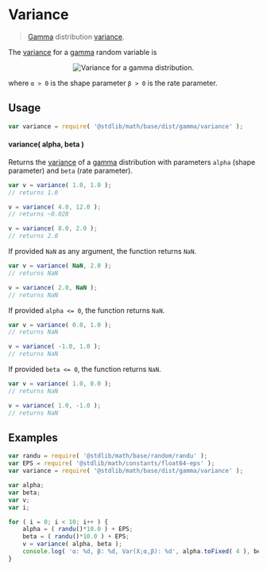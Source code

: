 # Variance

> [Gamma][gamma-distribution] distribution [variance][variance].

<!-- Section to include introductory text. Make sure to keep an empty line after the intro `section` element and another before the `/section` close. -->

<section class="intro">

The [variance][variance] for a [gamma][gamma-distribution] random variable is

<!-- <equation class="equation" label="eq:gamma_variance" align="center" raw="\operatorname{Var}\left( X \right) = \frac{\alpha}{\beta^2}" alt="Variance for a gamma distribution."> -->

<div class="equation" align="center" data-raw-text="\operatorname{Var}\left( X \right) = \frac{\alpha}{\beta^2}" data-equation="eq:gamma_variance">
    <img src="https://cdn.rawgit.com/stdlib-js/stdlib/6c7e930588674097b03b3201c5d368532bba6c67/lib/node_modules/@stdlib/math/base/dist/gamma/variance/docs/img/equation_gamma_variance.svg" alt="Variance for a gamma distribution.">
    <br>
</div>

<!-- </equation> -->

where `α > 0` is the shape parameter `β > 0` is the rate parameter.

</section>

<!-- /.intro -->

<!-- Package usage documentation. -->

<section class="usage">

## Usage

```javascript
var variance = require( '@stdlib/math/base/dist/gamma/variance' );
```

#### variance( alpha, beta )

Returns the [variance][variance] of a [gamma][gamma-distribution] distribution with parameters `alpha` (shape parameter) and `beta` (rate parameter).

```javascript
var v = variance( 1.0, 1.0 );
// returns 1.0

v = variance( 4.0, 12.0 );
// returns ~0.028

v = variance( 8.0, 2.0 );
// returns 2.0
```

If provided `NaN` as any argument, the function returns `NaN`.

```javascript
var v = variance( NaN, 2.0 );
// returns NaN

v = variance( 2.0, NaN );
// returns NaN
```

If provided `alpha <= 0`, the function returns `NaN`.

```javascript
var v = variance( 0.0, 1.0 );
// returns NaN

v = variance( -1.0, 1.0 );
// returns NaN
```

If provided `beta <= 0`, the function returns `NaN`.

```javascript
var v = variance( 1.0, 0.0 );
// returns NaN

v = variance( 1.0, -1.0 );
// returns NaN
```

</section>

<!-- /.usage -->

<!-- Package usage notes. Make sure to keep an empty line after the `section` element and another before the `/section` close. -->

<section class="notes">

</section>

<!-- /.notes -->

<!-- Package usage examples. -->

<section class="examples">

## Examples

```javascript
var randu = require( '@stdlib/math/base/random/randu' );
var EPS = require( '@stdlib/math/constants/float64-eps' );
var variance = require( '@stdlib/math/base/dist/gamma/variance' );

var alpha;
var beta;
var v;
var i;

for ( i = 0; i < 10; i++ ) {
    alpha = ( randu()*10.0 ) + EPS;
    beta = ( randu()*10.0 ) + EPS;
    v = variance( alpha, beta );
    console.log( 'α: %d, β: %d, Var(X;α,β): %d', alpha.toFixed( 4 ), beta.toFixed( 4 ), v.toFixed( 4 ) );
}
```

</section>

<!-- /.examples -->

<!-- Section to include cited references. If references are included, add a horizontal rule *before* the section. Make sure to keep an empty line after the `section` element and another before the `/section` close. -->

<section class="references">

</section>

<!-- /.references -->

<!-- Section for all links. Make sure to keep an empty line after the `section` element and another before the `/section` close. -->

<section class="links">

[gamma-distribution]: https://en.wikipedia.org/wiki/Gamma_distribution

[variance]: https://en.wikipedia.org/wiki/Variance

</section>

<!-- /.links -->
